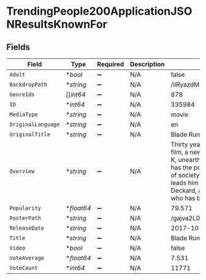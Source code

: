 # TrendingPeople200ApplicationJSONResultsKnownFor


## Fields

| Field                                                                                                                                                                                                                                                                                                         | Type                                                                                                                                                                                                                                                                                                          | Required                                                                                                                                                                                                                                                                                                      | Description                                                                                                                                                                                                                                                                                                   | Example                                                                                                                                                                                                                                                                                                       |
| ------------------------------------------------------------------------------------------------------------------------------------------------------------------------------------------------------------------------------------------------------------------------------------------------------------- | ------------------------------------------------------------------------------------------------------------------------------------------------------------------------------------------------------------------------------------------------------------------------------------------------------------- | ------------------------------------------------------------------------------------------------------------------------------------------------------------------------------------------------------------------------------------------------------------------------------------------------------------- | ------------------------------------------------------------------------------------------------------------------------------------------------------------------------------------------------------------------------------------------------------------------------------------------------------------- | ------------------------------------------------------------------------------------------------------------------------------------------------------------------------------------------------------------------------------------------------------------------------------------------------------------- |
| `Adult`                                                                                                                                                                                                                                                                                                       | **bool*                                                                                                                                                                                                                                                                                                       | :heavy_minus_sign:                                                                                                                                                                                                                                                                                            | N/A                                                                                                                                                                                                                                                                                                           | false                                                                                                                                                                                                                                                                                                         |
| `BackdropPath`                                                                                                                                                                                                                                                                                                | **string*                                                                                                                                                                                                                                                                                                     | :heavy_minus_sign:                                                                                                                                                                                                                                                                                            | N/A                                                                                                                                                                                                                                                                                                           | /ilRyazdMJwN05exqhwK4tMKBYZs.jpg                                                                                                                                                                                                                                                                              |
| `GenreIds`                                                                                                                                                                                                                                                                                                    | []*int64*                                                                                                                                                                                                                                                                                                     | :heavy_minus_sign:                                                                                                                                                                                                                                                                                            | N/A                                                                                                                                                                                                                                                                                                           | 878                                                                                                                                                                                                                                                                                                           |
| `ID`                                                                                                                                                                                                                                                                                                          | **int64*                                                                                                                                                                                                                                                                                                      | :heavy_minus_sign:                                                                                                                                                                                                                                                                                            | N/A                                                                                                                                                                                                                                                                                                           | 335984                                                                                                                                                                                                                                                                                                        |
| `MediaType`                                                                                                                                                                                                                                                                                                   | **string*                                                                                                                                                                                                                                                                                                     | :heavy_minus_sign:                                                                                                                                                                                                                                                                                            | N/A                                                                                                                                                                                                                                                                                                           | movie                                                                                                                                                                                                                                                                                                         |
| `OriginalLanguage`                                                                                                                                                                                                                                                                                            | **string*                                                                                                                                                                                                                                                                                                     | :heavy_minus_sign:                                                                                                                                                                                                                                                                                            | N/A                                                                                                                                                                                                                                                                                                           | en                                                                                                                                                                                                                                                                                                            |
| `OriginalTitle`                                                                                                                                                                                                                                                                                               | **string*                                                                                                                                                                                                                                                                                                     | :heavy_minus_sign:                                                                                                                                                                                                                                                                                            | N/A                                                                                                                                                                                                                                                                                                           | Blade Runner 2049                                                                                                                                                                                                                                                                                             |
| `Overview`                                                                                                                                                                                                                                                                                                    | **string*                                                                                                                                                                                                                                                                                                     | :heavy_minus_sign:                                                                                                                                                                                                                                                                                            | N/A                                                                                                                                                                                                                                                                                                           | Thirty years after the events of the first film, a new blade runner, LAPD Officer K, unearths a long-buried secret that has the potential to plunge what's left of society into chaos. K's discovery leads him on a quest to find Rick Deckard, a former LAPD blade runner who has been missing for 30 years. |
| `Popularity`                                                                                                                                                                                                                                                                                                  | **float64*                                                                                                                                                                                                                                                                                                    | :heavy_minus_sign:                                                                                                                                                                                                                                                                                            | N/A                                                                                                                                                                                                                                                                                                           | 79.571                                                                                                                                                                                                                                                                                                        |
| `PosterPath`                                                                                                                                                                                                                                                                                                  | **string*                                                                                                                                                                                                                                                                                                     | :heavy_minus_sign:                                                                                                                                                                                                                                                                                            | N/A                                                                                                                                                                                                                                                                                                           | /gajva2L0rPYkEWjzgFlBXCAVBE5.jpg                                                                                                                                                                                                                                                                              |
| `ReleaseDate`                                                                                                                                                                                                                                                                                                 | **string*                                                                                                                                                                                                                                                                                                     | :heavy_minus_sign:                                                                                                                                                                                                                                                                                            | N/A                                                                                                                                                                                                                                                                                                           | 2017-10-04                                                                                                                                                                                                                                                                                                    |
| `Title`                                                                                                                                                                                                                                                                                                       | **string*                                                                                                                                                                                                                                                                                                     | :heavy_minus_sign:                                                                                                                                                                                                                                                                                            | N/A                                                                                                                                                                                                                                                                                                           | Blade Runner 2049                                                                                                                                                                                                                                                                                             |
| `Video`                                                                                                                                                                                                                                                                                                       | **bool*                                                                                                                                                                                                                                                                                                       | :heavy_minus_sign:                                                                                                                                                                                                                                                                                            | N/A                                                                                                                                                                                                                                                                                                           | false                                                                                                                                                                                                                                                                                                         |
| `VoteAverage`                                                                                                                                                                                                                                                                                                 | **float64*                                                                                                                                                                                                                                                                                                    | :heavy_minus_sign:                                                                                                                                                                                                                                                                                            | N/A                                                                                                                                                                                                                                                                                                           | 7.531                                                                                                                                                                                                                                                                                                         |
| `VoteCount`                                                                                                                                                                                                                                                                                                   | **int64*                                                                                                                                                                                                                                                                                                      | :heavy_minus_sign:                                                                                                                                                                                                                                                                                            | N/A                                                                                                                                                                                                                                                                                                           | 11771                                                                                                                                                                                                                                                                                                         |